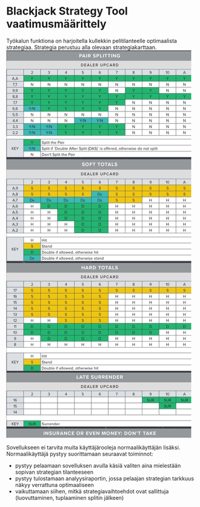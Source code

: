 # Blackjack Strategy Tool vaatimusmäärittely

Työkalun funktiona on harjoitella kullekkin pelitilanteelle optimaalista strategiaa. Strategia perustuu alla olevaan strategiakarttaan.
![kartta](https://github.com/ogvirtan/ot-harjoitustyo/blob/master/dokumentaatio/Strategy_flowchart.jpg)

Sovellukseen ei tarvita muita käyttäjärooleja normaalikäyttäjän lisäksi.
Normaalikäyttäjä pystyy suorittamaan seuraavat toiminnot:

+  pystyy pelaamaan sovelluksen avulla käsiä valiten aina mielestään sopivan strategian tilanteeseen
+  pystyy tulostamaan analyysiraportin, jossa pelaajan strategian tarkkuus näkyy verrattuna optimaaliseen
+  vaikuttamaan siihen, mitkä strategiavaihtoehdot ovat sallittuja (luovuttaminen, tuplaaminen splitin jälkeen)
